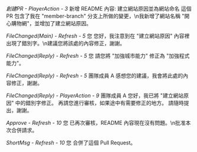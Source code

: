 *創建PR - PlayerAction - 3*
新增 README 內容: 建立網站原因並為網站命名
這個 PR 包含了我在 "member-branch" 分支上所做的變更，\n我新增了網站名稱 "開心購物網"，並增加了建立網站原因。

*FileChanged(Main) - Refresh - 5*
您
您好，我注意到在 "建立網站原因" 內容裡出現了錯別字。\n建議您將該處的內容修正，謝謝。

*FileChanged(Reply) - Refresh - 5*
您
請您將 "加強城市能力" 修正為 "加強程式能力"。

*FileChanged(Reply) - Refresh - 5*
團隊成員 A
感想您的建議，我會將此處的內容修正，謝謝。

*FileChanged(Reply) - PlayerAction - 9*
團隊成員 A
您好，我已將 "建立網站原因" 中的錯別字修正。
再請您進行審核，如果途中有需要修正的地方。
請隨時提出，謝謝。

*Approve - Refresh - 10*
您
已再次審核，README 內容現在沒有問題。\n批准本次合併請求。

*ShortMsg - Refresh - 10*
您 合併了這個 Pull Request。